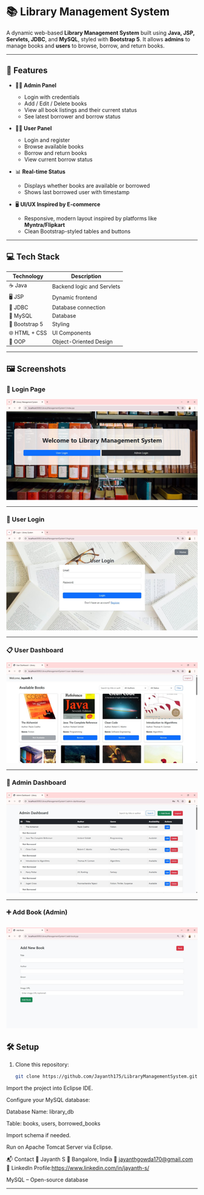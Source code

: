 # 📚 Library Management System

A dynamic web-based **Library Management System** built using **Java, JSP, Servlets, JDBC**, and **MySQL**, styled with **Bootstrap 5**. It allows **admins** to manage books and **users** to browse, borrow, and return books.

---

## 🚀 Features

- 🧑‍💼 **Admin Panel**
  - Login with credentials
  - Add / Edit / Delete books
  - View all book listings and their current status
  - See latest borrower and borrow status

- 👨‍🎓 **User Panel**
  - Login and register
  - Browse available books
  - Borrow and return books
  - View current borrow status

- 📊 **Real-time Status**
  - Displays whether books are available or borrowed
  - Shows last borrowed user with timestamp

- 🖥️ **UI/UX Inspired by E-commerce**
  - Responsive, modern layout inspired by platforms like **Myntra/Flipkart**
  - Clean Bootstrap-styled tables and buttons

---

## 💻 Tech Stack

| Technology | Description |
|------------|-------------|
| ☕ Java     | Backend logic and Servlets |
| 🖥️ JSP      | Dynamic frontend |
| 🔗 JDBC     | Database connection |
| 🐬 MySQL   | Database |
| 🎨 Bootstrap 5 | Styling |
| 🌐 HTML + CSS | UI Components |
| 🧠 OOP      | Object-Oriented Design |

---

## 🖼️ Screenshots

### 🔐 Login Page
![Login](images/login.jpg)

---

### 👤 User Login
![User Login](images/user-login.jpg)

---

### 📋 User Dashboard
![User Dashboard](images/user-dashboard.jpg)

---

### 🔐 Admin Dashboard
![Admin Dashboard](images/admin-dashboard.jpg)

---

### ➕ Add Book (Admin)
![Add Book](images/addbook.jpg)
---

## 🛠️ Setup

1. Clone this repository:
   ```bash
   git clone https://github.com/Jayanth175/LibraryManagementSystem.git

Import the project into Eclipse IDE.

Configure your MySQL database:

Database Name: library_db

Table: books, users, borrowed_books

Import schema if needed.

Run on Apache Tomcat Server via Eclipse.

📬 Contact
👤 Jayanth S
📍 Bangalore, India
📧 jayanthgowda170@gmail.com
🔗 LinkedIn Profile:https://www.linkedin.com/in/jayanth-s/

MySQL – Open-source database


---


